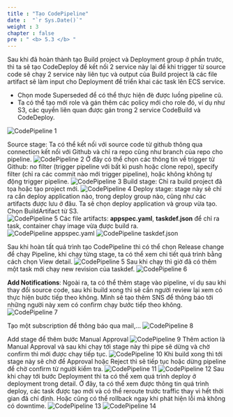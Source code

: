 ```yaml
---
title : "Tạo CodePipeline"
date :  "`r Sys.Date()`" 
weight : 3
chapter : false
pre : " <b> 5.3 </b> "
---
```

Sau khi đã hoàn thành tạo Build project và Deployment group ở phần trước, thì ta sẽ tạo CodeDeploy để kết nối 2 service này lại để khi trigger từ source code sẽ chạy 2 service này liên tục và output của Build project là các file artifact sẽ làm input cho Deployment để triển khai các task lên ECS service.

- Chọn mode Superseded để có thể thực hiện đè được luồng pipeline cũ. 
- Ta có thể tạo mới role và gán thêm các policy mới cho role đó, ví dụ như S3, các quyền liên quan được gán trong 2 service CodeBuild và CodeDeploy.

![CodePipeline 1](/images/5.Codepipeline/01-CP.png)

Source stage: Ta có thể kết nối với source code từ github thông qua connection kết nối với Github và chỉ ra repo cũng như branch của repo cho pipeline.
![CodePipeline 2](/images/5.Codepipeline/02-CP.png)
Ở đây có thể chọn các thông tin về trigger từ Github: no filter (trigger pipeline với bất kì push hoặc clone repo), specify filter (chỉ ra các commit nào mới trigger pipeline), hoặc không không tự động trigger pipeline.
![CodePipeline 3](/images/5.Codepipeline/03-CP.png)
Build stage: Chỉ ra build project đã tọa hoặc tạo project mới.
![CodePipeline 4](/images/5.Codepipeline/04-CP.png)
Deploy stage: stage này sẽ chỉ ra cần deploy application nào, trong deploy group nào, cũng như các artifacts được lưu ở đâu. Ta sẽ chọn deploy application và group vừa tạo. Chọn BuildArtifact từ S3.  
![CodePipeline 5](/images/5.Codepipeline/05-CP.png)
Các file artifacts: **appspec.yaml**, **taskdef.json** để chỉ ra task, container chạy image vừa được build ra.
![CodePipeline appspec.yaml](/images/5.Codepipeline/appspec-CP.png)
![CodePipeline taskdef.json](/images/5.Codepipeline/taskdef-CP.png)

Sau khi hoàn tất quá trình tạo CodePipeline thì có thể chọn Release change để chạy Pipeline, khi chạy từng stage, ta có thể xem chi tiết quá trình bằng cách chọn View detail. 
![CodePipeline 5](/images/5.Codepipeline/05-CP.png)
Sau khi chạy thì giờ đã có thêm một task mới chạy new revision của taskdef. 
![CodePipeline 6](/images/5.Codepipeline/06-CP.png)

**Add Notifications**: Ngoài ra, ta có thể  thêm stage vào pipeline, ví dụ sau khi thay đổi source code, sau khi build xong thì sẽ cần người review lại xem có thực hiện bước tiếp theo không. Mình sẽ tạo thêm SNS để thông báo tới những người này xem có confirm chạy bước tiếp theo không.
![CodePipeline 7](/images/5.Codepipeline/07-CP.png)

Tạo một subscription để thông báo qua mail,…
![CodePipeline 8](/images/5.Codepipeline/0-CP.png)

Add stage để thêm bước Manual Approval 
![CodePipeline 9](/images/5.Codepipeline/09-CP.png)
Thêm action là Manual Approval và sau khi chạy tới stage này thì pipe sẽ dừng và chờ confirm thì mới được chạy tiếp tục.
![CodePipeline 10](/images/5.Codepipeline/10-CP.png)
Khi build xong thì tới stage này sẽ chờ để Approval hoặc Reject thì sẽ tiếp tục hoặc dừng pipeline để chờ confirm từ người kiểm tra.
![CodePipeline 11](/images/5.Codepipeline/11-CP.png)
![CodePipeline 12](/images/5.Codepipeline/12-CP.png)
Sau khi chạy tới bước Deployment thì ta có thể xem quá trình deploy ở deployment trong detail. Ở đây, ta có thể xem được thông tin quá trình deploy, các task được tạo mới và có thể reroute trước traffic thay vì hết thời gian đã chỉ định. Hoặc cũng có thể rollback ngay khi phát hiện lỗi mà không có downtime.
![CodePipeline 13](/images/5.Codepipeline/13-CP.png)
![CodePipeline 14](/images/5.Codepipeline/14-CP.png)

